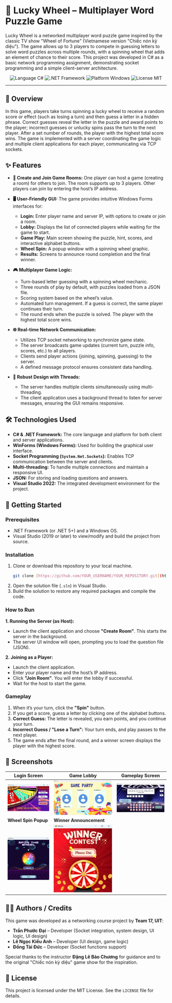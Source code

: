 # 🎡 Lucky Wheel – Multiplayer Word Puzzle Game

Lucky Wheel is a networked multiplayer word puzzle game inspired by the classic TV show "Wheel of Fortune" (Vietnamese version "Chiếc nón kỳ diệu"). The game allows up to 3 players to compete in guessing letters to solve word puzzles across multiple rounds, with a spinning wheel that adds an element of chance to their score. This project was developed in C# as a basic network programming assignment, demonstrating socket programming and a simple client-server architecture.

<div align="center">
  <img src="https://img.shields.io/badge/Language-C%23-blueviolet?style=for-the-badge&logo=c-sharp" alt="Language C#">
  <img src="https://img.shields.io/badge/.NET-Framework-512BD4?style=for-the-badge&logo=dotnet" alt=".NET Framework">
  <img src="https://img.shields.io/badge/Platform-Windows-0078D6?style=for-the-badge&logo=windows" alt="Platform Windows">
  <img src="https://img.shields.io/badge/License-MIT-yellow.svg?style=for-the-badge" alt="License MIT">
</div>

---

## 📖 Overview

In this game, players take turns spinning a lucky wheel to receive a random score or effect (such as losing a turn) and then guess a letter in a hidden phrase. Correct guesses reveal the letter in the puzzle and award points to the player; incorrect guesses or unlucky spins pass the turn to the next player. After a set number of rounds, the player with the highest total score wins. The game is implemented with a server coordinating the game logic and multiple client applications for each player, communicating via TCP sockets.

## ✨ Features

-   **🚪 Create and Join Game Rooms:** One player can host a game (creating a room) for others to join. The room supports up to 3 players. Other players can join by entering the host’s IP address.

-   **🖥️ User-Friendly GUI:** The game provides intuitive Windows Forms interfaces for:
    -   **Login:** Enter player name and server IP, with options to create or join a room.
    -   **Lobby:** Displays the list of connected players while waiting for the game to start.
    -   **Game Play:** Main screen showing the puzzle, hint, scores, and interactive alphabet buttons.
    -   **Wheel Spin:** A popup window with a spinning wheel graphic.
    -   **Results:** Screens to announce round completion and the final winner.

-   **🎮 Multiplayer Game Logic:**
    -   Turn-based letter guessing with a spinning wheel mechanic.
    -   Three rounds of play by default, with puzzles loaded from a JSON file.
    -   Scoring system based on the wheel’s value.
    -   Automated turn management. If a guess is correct, the same player continues their turn.
    -   The round ends when the puzzle is solved. The player with the highest total score wins.

-   **🌐 Real-time Network Communication:**
    -   Utilizes TCP socket networking to synchronize game state.
    -   The server broadcasts game updates (current turn, puzzle info, scores, etc.) to all players.
    -   Clients send player actions (joining, spinning, guessing) to the server.
    -   A defined message protocol ensures consistent data handling.

-   **🧵 Robust Design with Threads:**
    -   The server handles multiple clients simultaneously using multi-threading.
    -   The client application uses a background thread to listen for server messages, ensuring the GUI remains responsive.

## 🛠️ Technologies Used

-   **C# & .NET Framework:** The core language and platform for both client and server applications.
-   **WinForms (Windows Forms):** Used for building the graphical user interface.
-   **Socket Programming (`System.Net.Sockets`):** Enables TCP communication between the server and clients.
-   **Multi-threading:** To handle multiple connections and maintain a responsive UI.
-   **JSON:** For storing and loading questions and answers.
-   **Visual Studio 2022:** The integrated development environment for the project.

## 🚀 Getting Started

### Prerequisites

-   .NET Framework (or .NET 5+) and a Windows OS.
-   Visual Studio (2019 or later) to view/modify and build the project from source.

### Installation

1.  Clone or download this repository to your local machine.
    ```sh
    git clone [https://github.com/YOUR_USERNAME/YOUR_REPOSITORY.git](https://github.com/YOUR_USERNAME/YOUR_REPOSITORY.git)
    ```
2.  Open the solution file (`.sln`) in Visual Studio.
3.  Build the solution to restore any required packages and compile the code.

### How to Run

**1. Running the Server (as Host):**
-   Launch the client application and choose **"Create Room"**. This starts the server in the background.
-   The server UI window will open, prompting you to load the question file (JSON).

**2. Joining as a Player:**
-   Launch the client application.
-   Enter your player name and the host’s IP address.
-   Click **"Join Room"**. You will enter the lobby if successful.
-   Wait for the host to start the game.

### Gameplay

1.  When it’s your turn, click the **"Spin"** button.
2.  If you get a score, guess a letter by clicking one of the alphabet buttons.
3.  **Correct Guess:** The letter is revealed, you earn points, and you continue your turn.
4.  **Incorrect Guess / "Lose a Turn":** Your turn ends, and play passes to the next player.
5.  The game ends after the final round, and a winner screen displays the player with the highest score.

## 📸 Screenshots

| Login Screen                                   | Game Lobby                                 | Gameplay Screen                                |
| ---------------------------------------------- | ------------------------------------------ | ---------------------------------------------- |
| ![Login Screen](./Img/Login_Screen.png)   | ![Lobby Screen](./Img/Lobby.png)| ![Gameplay Screen](./Img/Gameplay.png) |
| **Wheel Spin Popup** | **Winner Announcement** |                                                |
| ![Wheel Spin](./Img/Spin_Wheel.png)| ![Winner](./Img/Winner.png)    |                                                |


## 👨‍💻 Authors / Credits

This game was developed as a networking course project by **Team 17, UIT**:

-   **Trần Phước Đại** – Developer (Socket integration, system design, UI logic, UI design)
-   **Lê Ngọc Kiều Anh** – Developer (UI design, game logic)
-   **Đồng Tài Đức** – Developer (Socket functions support)

Special thanks to the instructor **Đặng Lê Bảo Chương** for guidance and to the original "Chiếc nón kỳ diệu" game show for the inspiration.

## 📝 License

This project is licensed under the MIT License. See the `LICENSE` file for details.

